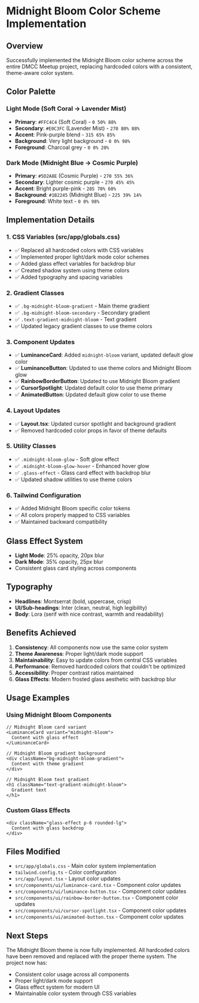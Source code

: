 # Midnight Bloom Color Scheme Implementation

## Overview
Successfully implemented the Midnight Bloom color scheme across the entire DMCC Meetup project, replacing hardcoded colors with a consistent, theme-aware color system.

## Color Palette

### Light Mode (Soft Coral → Lavender Mist)
- **Primary**: `#FFC4C4` (Soft Coral) - `0 50% 88%`
- **Secondary**: `#E0C3FC` (Lavender Mist) - `270 80% 88%`
- **Accent**: Pink-purple blend - `315 65% 85%`
- **Background**: Very light background - `0 0% 98%`
- **Foreground**: Charcoal grey - `0 0% 20%`

### Dark Mode (Midnight Blue → Cosmic Purple)
- **Primary**: `#5D2A8E` (Cosmic Purple) - `270 55% 36%`
- **Secondary**: Lighter cosmic purple - `270 45% 45%`
- **Accent**: Bright purple-pink - `285 70% 60%`
- **Background**: `#1B2245` (Midnight Blue) - `225 39% 14%`
- **Foreground**: White text - `0 0% 98%`

## Implementation Details

### 1. CSS Variables (src/app/globals.css)
- ✅ Replaced all hardcoded colors with CSS variables
- ✅ Implemented proper light/dark mode color schemes
- ✅ Added glass effect variables for backdrop blur
- ✅ Created shadow system using theme colors
- ✅ Added typography and spacing variables

### 2. Gradient Classes
- ✅ `.bg-midnight-bloom-gradient` - Main theme gradient
- ✅ `.bg-midnight-bloom-secondary` - Secondary gradient
- ✅ `.text-gradient-midnight-bloom` - Text gradient
- ✅ Updated legacy gradient classes to use theme colors

### 3. Component Updates
- ✅ **LuminanceCard**: Added `midnight-bloom` variant, updated default glow color
- ✅ **LuminanceButton**: Updated to use theme colors and Midnight Bloom glow
- ✅ **RainbowBorderButton**: Updated to use Midnight Bloom gradient
- ✅ **CursorSpotlight**: Updated default color to use theme primary
- ✅ **AnimatedButton**: Updated default glow color to use theme

### 4. Layout Updates
- ✅ **Layout.tsx**: Updated cursor spotlight and background gradient
- ✅ Removed hardcoded color props in favor of theme defaults

### 5. Utility Classes
- ✅ `.midnight-bloom-glow` - Soft glow effect
- ✅ `.midnight-bloom-glow-hover` - Enhanced hover glow
- ✅ `.glass-effect` - Glass card effect with backdrop blur
- ✅ Updated shadow utilities to use theme colors

### 6. Tailwind Configuration
- ✅ Added Midnight Bloom specific color tokens
- ✅ All colors properly mapped to CSS variables
- ✅ Maintained backward compatibility

## Glass Effect System
- **Light Mode**: 25% opacity, 20px blur
- **Dark Mode**: 35% opacity, 25px blur
- Consistent glass card styling across components

## Typography
- **Headlines**: Montserrat (bold, uppercase, crisp)
- **UI/Sub-headings**: Inter (clean, neutral, high legibility)
- **Body**: Lora (serif with nice contrast, warmth and readability)

## Benefits Achieved
1. **Consistency**: All components now use the same color system
2. **Theme Awareness**: Proper light/dark mode support
3. **Maintainability**: Easy to update colors from central CSS variables
4. **Performance**: Removed hardcoded colors that couldn't be optimized
5. **Accessibility**: Proper contrast ratios maintained
6. **Glass Effects**: Modern frosted glass aesthetic with backdrop blur

## Usage Examples

### Using Midnight Bloom Components
```tsx
// Midnight Bloom card variant
<LuminanceCard variant="midnight-bloom">
  Content with glass effect
</LuminanceCard>

// Midnight Bloom gradient background
<div className="bg-midnight-bloom-gradient">
  Content with theme gradient
</div>

// Midnight Bloom text gradient
<h1 className="text-gradient-midnight-bloom">
  Gradient text
</h1>
```

### Custom Glass Effects
```tsx
<div className="glass-effect p-6 rounded-lg">
  Content with glass backdrop
</div>
```

## Files Modified
- `src/app/globals.css` - Main color system implementation
- `tailwind.config.ts` - Color configuration
- `src/app/layout.tsx` - Layout color updates
- `src/components/ui/luminance-card.tsx` - Component color updates
- `src/components/ui/luminance-button.tsx` - Component color updates
- `src/components/ui/rainbow-border-button.tsx` - Component color updates
- `src/components/ui/cursor-spotlight.tsx` - Component color updates
- `src/components/ui/animated-button.tsx` - Component color updates

## Next Steps
The Midnight Bloom theme is now fully implemented. All hardcoded colors have been removed and replaced with the proper theme system. The project now has:
- Consistent color usage across all components
- Proper light/dark mode support
- Glass effect system for modern UI
- Maintainable color system through CSS variables

